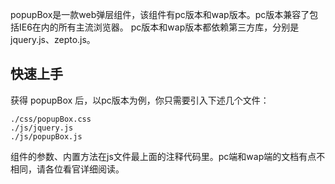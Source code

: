 popupBox是一款web弹层组件，该组件有pc版本和wap版本。pc版本兼容了包括IE6在内的所有主流浏览器。
pc版本和wap版本都依赖第三方库，分别是jquery.js、zepto.js。

## 快速上手

获得 popupBox 后，以pc版本为例，你只需要引入下述几个文件：

```
./css/popupBox.css
./js/jquery.js
./js/popupBox.js
```

组件的参数、内置方法在js文件最上面的注释代码里。pc端和wap端的文档有点不相同，请各位看官详细阅读。
